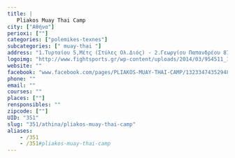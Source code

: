 ```yaml
---
title: |
   Pliakos Muay Thai Camp
city: ["Αθήνα"]
perioxi: [""]
categories: ["polemikes-texnes"]
subcategories: [" muay-thai "]
address: "1.Τυρταίου 5,Μέτς (Στύλες Ολ.Διός) - 2.Γεωργίου Παπανδρέου 87,Ζωγράφου-Γουδί"
logoimg: "http://www.fightsports.gr/wp-content/uploads/2014/03/954511_10202060931499467_149087617_n.jpg"
website: ""
facebook: "www.facebook.com/pages/PLIAKOS-MUAY-THAI-CAMP/132334743529481?fref=ts"
phone: ""
email: ""
courses: ""
places: [""]
rensponsibles: ""
zipcode: [""]
UID: "351"
slug: "351/athina/pliakos-muay-thai-camp"
aliases:
    - /351
    - /351#pliakos-muay-thai-camp
---
```


